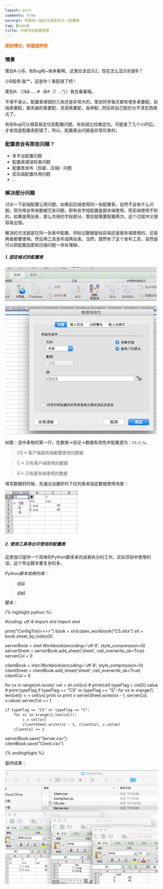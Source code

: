 ```yaml
---
layout: post
comments: true
excerpt: 和策划一起的江湖系列之——配置表
tag: [Game]
title: 页游中的配置管理
---
```

<span style="color: #ff6600;"><strong>原创博文，转载请声明</strong></span>

### 情景

策划A:小B，有Bug啦~快来看啊。这里应该显示2，现在怎么显示的是B？

小B程序:我艹，这是你丫表配错了吧！

策划A:*（*（&*&……#（&#（）*…^））我去看看哦。

不得不承认，配置表填错的几率还是非常大的。策划同学每天都有很多表要配，前端表要配，服务器的表要配，资源表要配，各种配...然后把自己配的分不清东西南北了。

有些Bug可以很容易定位到配置问题，有些就比较难定位。可能查了几个小时后，才发现是配置表配错了。所以，配置表出问题是非常坑爹的。

### 配置表会有那些问题？

* 多平台配置问题
* 配置表错误检查问题
* 配置表发布（加密、压缩）问题
* 前后端配置共用问题
* ...

### 解决部分问题
讨论一下前端配置公用问题。如果前后端使用同一张配置表，自然不会有什么问题。但共用会带来数据冗余问题，即有些字段配置是服务端使用，而前端使用不到的。如果是两张表，那么共用的字段部分，策划就需要配置两次。这个过程中又很容易出错。

解决的方法就是在同一张表中配置，但标记数据是给前端还是服务端使用的，还是两者都要使用。然后用工具发布成两张表。当然，既然有了这个发布工具，自然是可以把配置加密和压缩问题一并处理掉。

##### 1. 固定格式的配置表
![image](../images/excelTool.png)

如图：选中表格的第一行，在数据->验证->数据有效性中配置源为：`CS;C;S`。

> CS-> 客户端服务端都要使用的数据

> C-> 只有客户端使用的数据

> S-> 只有服务端使用的数据

填写数据的时候，先通过设置好的下拉列表来指定数据使用场景：

![image](../images/excelList.png)

##### 2. 使用工具导出可使用的配置表
这里我只提供一个简单的Python脚本来完成表拆分的工作。实际项目中使用的话，这个导出脚本要复杂的多。

*Python脚本依赖的库：*

> [xlrd](https://pypi.python.org/pypi/xlrd)

> [xlwt](https://pypi.python.org/pypi/xlwt)

脚本：

{% highlight python %}

#coding: utf-8
import xlrd
import xlwt

print("ConfigTool>>>>")
book = xlrd.open_workbook("CS.xlsx")
sh = book.sheet_by_index(0)


serverBook = xlwt.Workbook(encoding='utf-8', style_compression=0)  
serverSheet = serverBook.add_sheet('sheet', cell_overwrite_ok=True) 
serverCol = 0

clientBook = xlwt.Workbook(encoding='utf-8', style_compression=0)
clientSheet = clientBook.add_sheet('sheet', cell_overwrite_ok=True)
clientCol = 0

for cx in range(sh.ncols):
	cel = sh.col(cx)
	# print(cel)
	typeFlag = cel[0].value
	# print typeFlag
	if typeFlag == "CS" or typeFlag == "S":	
		for vx in xrange(1, len(cel)):
			v = cel[vx]
			print vx
			print v
			serverSheet.write(vx - 1, serverCol, v.value)
		serverCol += 1

	if typeFlag == "CS" or typeFlag == "C":
		for vc in xrange(1,len(cel)):
			c = cel[vc]
			clientSheet.write(vc - 1, clientCol, c.value)
		clientCol += 1	

serverBook.save("Server.csv")	
clientBook.save("Client.csv")


{% endhighlight %}

最终结果：

![image](../images/excelToolResult.png)
